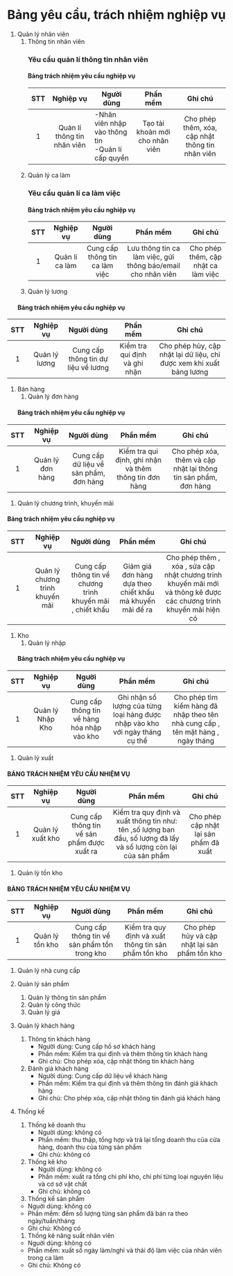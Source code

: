 # Bảng yêu cầu, trách nhiệm nghiệp vụ

1. Quản lý nhân viên
   1. Thông tin nhân viên
      ### Yêu cầu quản lí thông tin nhân viên
      #### Bảng trách nhiệm yêu cầu nghiệp vụ
      | STT |          Nghiệp vụ          |        Người dùng        |         Phần mềm         |                      Ghi chú                     |
      |:---:|:---------------------------:|------------------------|:------------------------:|:------------------------------------------------:|
      |  1  | Quản lí thông tin nhân viên | -Nhân viên nhập vào thông tin<br>-Quản lí cấp quyền  | Tạo tài khoản mới cho nhân viên | Cho phép thêm, xóa, cập nhật thông tin nhân viên |
   1. Quản lý ca làm
      ### Yêu cầu quản lí ca làm việc
      #### Bảng trách nhiệm yêu cầu nghiệp vụ
      | STT |    Nghiệp vụ   |           Người dùng           |          Phần mềm         |                Ghi chú               |
      |:---:|:--------------:|:------------------------------:|:-------------------------:|:------------------------------------:|
      |  1  | Quản lí ca làm | Cung cấp thông tin ca làm việc | Lưu thông tin ca làm việc, gửi thông báo/email cho nhân viên | Cho phép thêm, cập  nhật ca làm việc |
   1. Quản lý lương
   #### Bảng trách nhiệm yêu cầu nghiệp vụ

| STT | Nghiệp vụ | Người dùng | Phần mềm | Ghi chú |
|:-----:|:-------------:|:--------------:|:-------------:|:---------:|
| 1	| Quản lý lương	| Cung cấp thông tin dự liệu về lương	| Kiểm tra qui định và ghi nhận	|Cho phép hủy, cập nhật lại dữ liệu, chỉ được xem khi xuất bảng lương
1. Bán hàng
   1. Quản lý đơn hàng
   #### Bảng trách nhiệm yêu cầu nghiệp vụ

| STT | Nghiệp vụ | Người dùng | Phần mềm | Ghi chú |
|:-----:|:-------------:|:--------------:|:-------------:|:---------:|
| 1	| Quản lý đơn hàng	| Cung cấp dữ liệu về sản phẩm, đơn hàng	| Kiểm tra qui định, ghi nhận và thêm thông tin đơn hàng	| Cho phép xóa, thêm và cập nhật lại thông tin sản phẩm, đơn hàng
   1. Quản lý chương trình, khuyến mãi
   #### Bảng trách nhiệm yêu cầu nghiệp vụ

 | STT | Nghiệp vụ | Người dùng | Phần mềm | Ghi chú |
|:-----:|:-------------:|:--------------:|:-------------:|:---------:|
| 1	| Quản lý chương trình khuyến mãi	| Cung cấp thông tin về chương trình khuyến mãi , chiết khấu	| Giảm giá đơn hàng dựa theo chiết khấu mà khuyến mãi để ra	| Cho phép thêm , xóa , sửa cập nhật chương trinh khuyến mãi mới và thông kê được các chương trình khuyến mãi hiện có 

1. Kho
   1. Quản lý nhập
    #### Bảng trách nhiệm yêu cầu nghiệp vụ
    
| STT | Nghiệp vụ | Người dùng | Phần mềm | Ghi chú |
|:-----:|:-------------:|:--------------:|:-------------:|:---------:|
| 1	| Quản lý Nhập Kho	| Cung cấp thông tin về hàng hóa nhập vào kho	| Ghi nhận số lượng của từng loại hàng được nhập vào kho với ngày tháng cụ thể	| Cho phép tìm kiếm hàng đã nhập theo tên nhà cung cấp , tên mặt hàng , ngày tháng

   
   1. Quản lý xuất
   #### BẢNG TRÁCH NHIỆM YÊU CẦU NHIỆM VỤ
| STT | Nghiệp vụ | Người dùng | Phần mềm | Ghi chú |
|:-----:|:-------------:|:--------------:|:-------------:|:---------:|
| 1	| Quản lý xuất kho	| Cung cấp thông tin về sản phẩm được xuất ra	| Kiểm tra quy định và xuất thông tin như: tên ,số lượng ban đầu, số lượng đã lấy và số lượng còn lại của sản phẩm  	|Cho phép cập nhật lại sản phẩm đã xuất 

   1. Quản lý tồn kho
   #### BẢNG TRÁCH NHIỆM YÊU CẦU NHIỆM VỤ
| STT | Nghiệp vụ | Người dùng | Phần mềm | Ghi chú |
|:-----:|:-------------:|:--------------:|:-------------:|:---------:| 
| 1	| Quản lý tồn kho	| Cung cấp thông tin về sản phẩm tồn trong kho	| Kiểm tra quy định và xuất thông tin sản phẩm tồn kho 	| Cho phép hủy và cập nhật lại sản phẩm tồn kho
   1. Quản lý nhà cung cấp
1. Quản lý sản phẩm
   1. Quản lý thông tin sản phẩm
   1. Quản lý công thức
   1. Quản lý giá
1. Quản lý khách hàng

   1. Thông tin khách hàng
        - Người dùng: Cung cấp hồ sơ khách hàng
        - Phần mềm: Kiểm tra qui định và thêm thông tin khách hàng
        - Ghi chú: Cho phép xóa, cập nhật thông tin khách hàng
   1. Đánh giá khách hàng
        - Người dùng: Cung cấp dữ liệu về khách hàng
        - Phần mềm: Kiểm tra qui định và thêm thông tin đánh giá khách hàng
        - Ghi chú: Cho phép xóa, cập nhật thông tin đánh giá khách hàng
1. Thống kế

   1. Thống kê doanh thu
        - Người dùng: không có
        - Phần mềm: thu thập, tổng hợp và trả lại tổng doanh thu của cửa hàng, doanh thu của từng sản phẩm
        - Ghi chú: không có
   1. Thống kê kho
        - Người dùng: không có
        - Phần mềm: xuất ra tổng chi phí kho, chi phí từng loại nguyên liệu và cơ sở vật chất
        - Ghi chú: không có
   1. Thống kế sản phẩm
	- Nguời dùng: không có
	- Phần mềm: đếm số lượng từng sản phẩm đã bán ra theo ngày/tuần/tháng
	- Ghi chú: Không có
   1. Thống kê năng suất nhân viên
	- Nguời dùng: không có
	- Phần mềm: xuất số ngày làm/nghỉ và thái độ làm việc của nhân viên trong ca làm
	- Ghi chú: Không có
